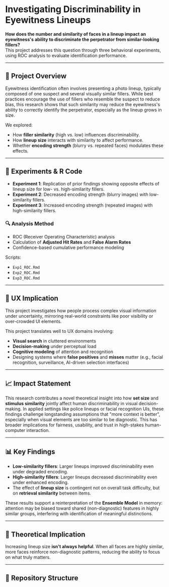 # Investigating Discriminability in Eyewitness Lineups

**How does the number and similarity of faces in a lineup impact an eyewitness's ability to discriminate the perpetrator from similar-looking fillers?**  
This project addresses this question through three behavioral experiments, using ROC analysis to evaluate identification performance.

---

## 🧠 Project Overview

Eyewitness identification often involves presenting a photo lineup, typically composed of one suspect and several visually similar fillers. While best practices encourage the use of fillers who resemble the suspect to reduce bias, this research shows that such similarity may reduce the eyewitness's ability to correctly identify the perpetrator, especially as the lineup grows in size.

We explored:
- How **filler similarity** (high vs. low) influences discriminability.
- How **lineup size** interacts with similarity to affect performance.
- Whether **encoding strength** (blurry vs. repeated faces) modulates these effects.

---

## 🧪 Experiments & R Code

- **Experiment 1**: Replication of prior findings showing opposite effects of lineup size for low- vs. high-similarity fillers.
- **Experiment 2**: Decreased encoding strength (blurry images) with low-similarity fillers.
- **Experiment 3**: Increased encoding strength (repeated images) with high-similarity fillers.

### 🔍 Analysis Method
- ROC (Receiver Operating Characteristic) analysis
- Calculation of **Adjusted Hit Rates** and **False Alarm Rates**
- Confidence-based cumulative performance modeling

Scripts:
- `Exp1_ROC.Rmd`
- `Exp2_ROC.Rmd`
- `Exp3_ROC.Rmd`

---

## 🎯 UX Implication

This project investigates how people process complex visual information under uncertainty, mirroring real-world constraints like poor visibility or over-crowded UI elements.

This project translates well to UX domains involving:
- **Visual search** in cluttered environments
- **Decision-making** under perceptual load
- **Cognitive modeling** of attention and recognition
- Designing systems where **false positives** and **misses** matter (e.g., facial recognition, surveillance, AI-driven selection interfaces)

---

## 📈 Impact Statement

This research contributes a novel theoretical insight into how **set size** and **stimulus similarity** jointly affect human discriminability in visual decision-making. In applied settings like police lineups or facial recognition UIs, these findings challenge longstanding assumptions that "more context is better", especially when visual elements are too similar to be diagnostic. This has broader implications for fairness, usability, and trust in high-stakes human-computer interaction.

---

## 📊 Key Findings

- **Low-similarity fillers**: Larger lineups improved discriminability even under degraded encoding.
- **High-similarity fillers**: Larger lineups decreased discriminability even under enhanced encoding.
- The effect of **lineup size** is contingent not on overall task difficulty, but on **retrieval similarity** between items.

These results support a reinterpretation of the **Ensemble Model** in memory: attention may be biased toward shared (non-diagnostic) features in highly similar groups, interfering with identification of meaningful distinctions.

---

## 🧩 Theoretical Implication

Increasing lineup size **isn't always helpful**. When all faces are highly similar, more faces  reinforce non-diagnostic patterns, reducing the ability to focus on what truly matters.

---

## 📁 Repository Structure
